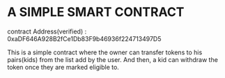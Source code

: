 # A SIMPLE SMART CONTRACT

contract Address(verified) : 0xaDF646A928B2fCe1Db83F9b46936f224713497D5

This is a simple contract where the owner can transfer tokens to his pairs(kids) from the list add by the user. And then, a kid can withdraw the token once they are marked eligible to.